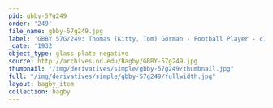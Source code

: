 ```yaml
---
pid: gbby-57g249
order: '249'
file_name: gbby-57g249.jpg
label: 'GBBY 57G/249: Thomas (Kitty, Tom) Gorman - Football Player - c1932'
_date: '1932'
object_type: glass plate negative
source: http://archives.nd.edu/Bagby/GBBY-57g249.jpg
thumbnail: "/img/derivatives/simple/gbby-57g249/thumbnail.jpg"
full: "/img/derivatives/simple/gbby-57g249/fullwidth.jpg"
layout: bagby_item
collection: bagby
---
```

